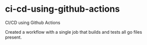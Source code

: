 # ci-cd-using-github-actions
CI/CD using Github Actions

Created a workflow with a single job that builds and tests all go files present.